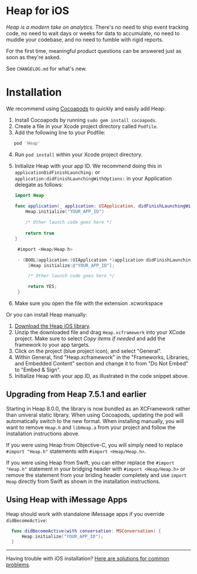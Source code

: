 # Heap for iOS

*Heap is a modern take on analytics.* There's no need to ship event tracking code, no need to wait days or weeks for data to accumulate, no need to muddle your codebase, and no need to fumble with rigid reports.

For the first time, meaningful product questions can be answered just as soon as they're asked.

See `CHANGELOG.md` for what's new.

# Installation

We recommend using <a href='http://cocoapods.org' target='_blank'>Cocoapods</a> to quickly and easily add Heap:

1. Install Cocoapods by running `sudo gem install cocoapods`.
2. Create a file in your Xcode project directory called `Podfile`.
3. Add the following line to your Podfile:
  ```ruby
     pod 'Heap'
  ```
4. Run `pod install` within your Xcode project directory.
5. Initialize Heap with your app ID. We recommend doing this in `applicationDidFinishLaunching:` or `application:didFinishLaunchingWithOptions:` in your Application delegate as follows:

    ```swift
    import Heap

    func application(_ application: UIApplication, didFinishLaunchingWithOptions launchOptions: [UIApplication.LaunchOptionsKey: Any]?) -> Bool {
        Heap.initialize("YOUR_APP_ID")
        
        /* Other launch code goes here */
        
        return true
    }
    ```

    ```objectivec
     #import <Heap/Heap.h>

     - (BOOL)application:(UIApplication *)application didFinishLaunchingWithOptions:(NSDictionary *)launchOptions {
         [Heap initialize:@"YOUR_APP_ID"];

         /* Other launch code goes here */

         return YES;
     }
    ```
6. Make sure you open the file with the extension .xcworkspace

Or you can install Heap manually:
  1. [Download the Heap iOS library](https://cdn.heapanalytics.com/ios/heap-ios-latest.zip).
  2. Unzip the downloaded file and drag `Heap.xcframework` into your XCode project. Make sure to select *Copy items if needed* and add the framework to your app targets.
  3. Click on the project (blue project icon), and select "General".
  4. Within General, find "Heap.xcframework" in the "Frameworks, Libraries, and Embedded Content" section and change it to from "Do Not Embed" to "Embed & Sign".
  5. Initialize Heap with your app ID, as illustrated in the code snippet above.

## Upgrading from Heap 7.5.1 and earlier

Starting in Heap 8.0.0, the library is now bundled as an XCFramework rather than univeral static library.  When using Cocoapods, updating
the pod will automatically switch to the new format.  When installing manually, you will want to remove `Heap.h` and `libHeap.a` from your project and follow the installation instructions above.

If you were using Heap from Objective-C, you will simply need to replace `#import "Heap.h"` statements with `#import <Heap/Heap.h>`.

If you were using Heap from Swift, you can either replace the `#import "Heap.h"` statement in your bridging header with `#import <Heap/Heap.h>` or remove the statement from your briding header completely and use `import Heap` directly from Swift as shown in the installation instructions.

## Using Heap with iMessage Apps

Heap should work with standalone iMessage apps if you override `didBecomeActive`:

  ```swift
    func didBecomeActive(with conversation: MSConversation) {
        Heap.initialize("YOUR_APP_ID");
    }
  ```

---

Having trouble with iOS installation? [Here are solutions for common problems](https://help.heap.io/heap-administration/data-management/event-visualizer/#troubleshooting).
